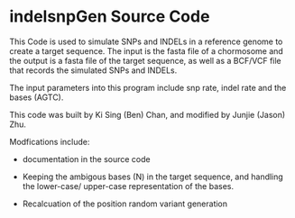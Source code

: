 # indelsnpGen Source Code

This Code is used to simulate SNPs and INDELs in a reference genome to create a target sequence. The input is the fasta file of a chormosome and the output is a fasta file of the target sequence, as well as a BCF/VCF file that records the simulated SNPs and INDELs. 

The input parameters into this program include snp rate, indel rate and the bases (AGTC).

This code was built by Ki Sing (Ben) Chan, and modified by Junjie (Jason) Zhu. 

Modfications include:

- documentation in the source code 

- Keeping the ambigous bases (N) in the target sequence, and handling the lower-case/ upper-case representation of the bases.

- Recalcuation of the position random variant generation



